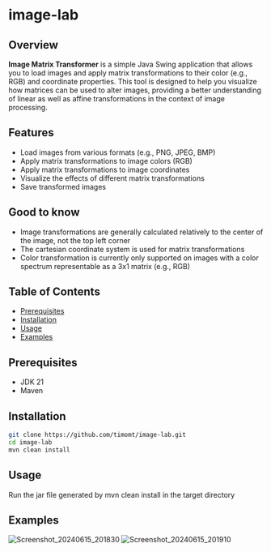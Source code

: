 # image-lab

## Overview

**Image Matrix Transformer** is a simple Java Swing application that allows you to load images and apply matrix transformations to their color (e.g., RGB) and coordinate properties. This tool is designed to help you visualize how matrices can be used to alter images, providing a better understanding of linear as well as affine transformations in the context of image processing.

## Features

- Load images from various formats (e.g., PNG, JPEG, BMP)
- Apply matrix transformations to image colors (RGB)
- Apply matrix transformations to image coordinates
- Visualize the effects of different matrix transformations
- Save transformed images

## Good to know

- Image transformations are generally calculated relatively to the center of the image, not the top left corner
- The cartesian coordinate system is used for matrix transformations
- Color transformation is currently only supported on images with a color spectrum representable as a 3x1 matrix (e.g., RGB)

## Table of Contents

- [Prerequisites](#prerequisites)
- [Installation](#installation)
- [Usage](#usage)
- [Examples](#examples)

## Prerequisites

- JDK 21
- Maven

## Installation
```sh
git clone https://github.com/timomt/image-lab.git
cd image-lab
mvn clean install
```

## Usage
Run the jar file generated by mvn clean install in the target directory

## Examples
![Screenshot_20240615_201830](https://github.com/timomt/image-lab/assets/119742190/850c3163-0ca6-4160-98e3-0855c30cf704)
![Screenshot_20240615_201910](https://github.com/timomt/image-lab/assets/119742190/a4fd914b-c2e3-4752-bc9a-9d7977afe6c5)
